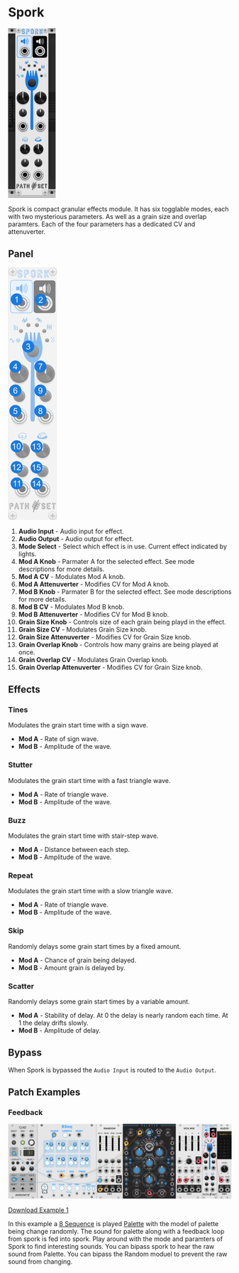 # Spork
![Image of Spork module](../images/Spork.png)

Spork is compact granular effects module. It has six togglable modes, each with two mysterious parameters. As well as a grain size and overlap paramters. Each of the four parameters has a dedicated CV and attenuverter.

## Panel

![Image of step controls](../images/Spork/labels.png)

1. **Audio Input** - Audio input for effect.
2. **Audio Output** - Audio output for effect.
3. **Mode Select** - Select which effect is in use. Current effect indicated by lights.
4. **Mod A Knob** - Parmater A for the selected effect. See mode descriptions for more details.
5. **Mod A CV** - Modulates Mod A knob.
6. **Mod A Attenuverter** - Modifies CV for Mod A knob.
7. **Mod B Knob** - Parmater B for the selected effect. See mode descriptions for more details.
8. **Mod B CV** - Modulates Mod B knob.
9. **Mod B Attenuverter** - Modifies CV for Mod B knob.
10. **Grain Size Knob** - Controls size of each grain being playd in the effect.
11. **Grain Size CV** - Modulates Grain Size knob.
12. **Grain Size Attenuverter** - Modifies CV for Grain Size knob.
13. **Grain Overlap Knob** - Controls how many grains are being played at once.
14. **Grain Overlap CV** - Modulates Grain Overlap knob.
15. **Grain Overlap Attenuverter** - Modifies CV for Grain Size knob.

## Effects

### Tines

Modulates the grain start time with a sign wave.
- **Mod A** - Rate of sign wave.
- **Mod B** - Amplitude of the wave.

### Stutter

Modulates the grain start time with a fast triangle wave.
- **Mod A** - Rate of triangle wave.
- **Mod B** - Amplitude of the wave.

### Buzz

Modulates the grain start time with stair-step wave.
- **Mod A** - Distance between each step.
- **Mod B** - Amplitude of the wave.

### Repeat

Modulates the grain start time with a slow triangle wave.
- **Mod A** - Rate of triangle wave.
- **Mod B** - Amplitude of the wave.

### Skip

Randomly delays some grain start times by a fixed amount.
- **Mod A** - Chance of grain being delayed.
- **Mod B** - Amount grain is delayed by.

### Scatter

Randomly delays some grain start times by a variable amount.
- **Mod A** - Stability of delay. At 0 the delay is nearly random each time. At 1 the delay drifts slowly. 
- **Mod B** - Amplitude of delay.

## Bypass

When Spork is bypassed the `Audio Input` is routed to the `Audio Output`.

## Patch Examples

### Feedback

![Image of Example 1](../images/Spork/example_1.png)

[Download Example 1](../examples/Spork/Spork.vcvs?raw=true)

In this example a [8 Sequence](https://library.vcvrack.com/JW-Modules/8Seq) is played [Palette](https://library.vcvrack.com/Atelier/AtelierPalette) with the model of palette being change randomly. The sound for palette along with a feedback loop from spork is fed into spork. Play around with the mode and paramters of Spork to find interesting sounds. You can bipass spork to hear the raw sound from Palette. You can bipass the Random moduel to prevent the raw sound from changing.